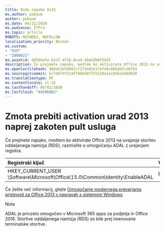 ```yaml
---
title: Koda napake 0x15
ms.author: pebaum
author: pebaum
ms.date: 04/21/2020
ms.audience: ITPro
ms.topic: article
ROBOTS: NOINDEX, NOFOLLOW
localization_priority: Normal
ms.custom:
- "919"
- "2000022"
ms.assetid: 0d566afe-b21f-4f1b-8ca9-4b4d3b0f5435
description: Če prejmete napako, medtem ko aktivirate Office 2013 na uvajanje storitev oddaljenega namizja (RDS), razmislite o omogočanju ADAL z urejanjem registra.
ms.openlocfilehash: 468d13e59602cf173ed2e17af44c66babfc28703
ms.sourcegitcommit: bc7d6f4f3c9f7060d073f5130e1ec856e248d020
ms.translationtype: MT
ms.contentlocale: sl-SI
ms.lasthandoff: 06/02/2020
ms.locfileid: "44506862"
---
```

# <a name="error-while-activation-office-2013-on-remote-desktop-services"></a>Zmota prebiti activation urad 2013 naprej zakoten pult usluga

Če prejmete napako, medtem ko aktivirate Office 2013 na uvajanje storitev oddaljenega namizja (RDS), razmislite o omogočanju ADAL z urejanjem registra.
  
|**Registrski ključ**|**Vrsta**|**Vrednost**|
|:-----|:-----|:-----|
|HKEY_CURRENT_USER \Software\Microsoft\Office\15.0\Common\Identity\EnableADAL  <br/> |Reg_dword  <br/> |1  <br/> |

Če želite več informacij, glejte [Omogočanje modernega preverjanja pristnosti za Office 2013 v napravah s sistemom Windows](https://docs.microsoft.com/microsoft-365/admin/security-and-compliance/enable-modern-authentication).
  
> [!NOTE]
>  ADAL je privzeto omogočen v Microsoft 365 apps za podjetja in Office 2016. Storitve oddaljenega namizja (RDS) so bile prej imenovane terminalske storitve.
  